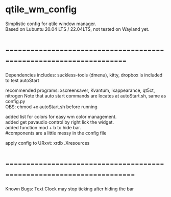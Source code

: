 # qtile_wm_config
Simplistic config for qtile window manager.  
Based on Lubuntu 20.04 LTS / 22.04LTS, not tested on Wayland yet.  

# -------------------------------------------------------------------  
Dependencies includes: suckless-tools (dmenu), kitty, dropbox is included to test autoStart  

recommended programs: xscreensaver, Kvantum, lxappearance, qt5ct, nitrogen
Note that auto start commands are locates at autoStart.sh, same as config.py  
OBS: chmod +x autoStart.sh before running 

added list for colors for easy wm color management.  
added get pavaudio control by right lick the widget.  
added function mod + b to hide bar.  
#components are a little messy in the config file

apply config to URxvt: xrdb .Xresources

# ---------------------------------------------------------------------  
Known Bugs: Text Clock may stop ticking after hiding the bar
